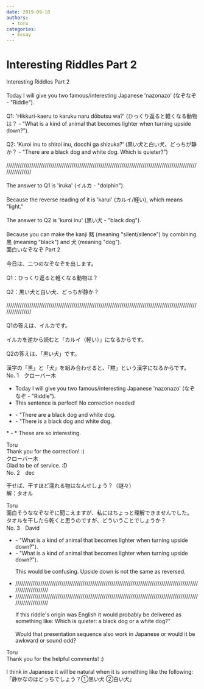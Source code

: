 ```yaml
---
date: 2019-09-18
authors:
  - toru
categories:
  - Essay
---
```


<h1 id="subject_show">Interesting Riddles Part 2</h1>
<div class="date" hidden>Sep 18, 2019 19:56</div>
<div id="post"><div id="body_show_ori">
Interesting Riddles Part 2<br/><br/>Today I will give you two famous/interesting Japanese 'nazonazo' (なぞなぞ - "Riddle").<br/><br/>Q1: 'Hikkuri-kaeru to karuku naru dōbutsu wa?' (ひっくり返ると軽くなる動物は？ - "What is a kind of animal that becomes lighter when turning upside down?").<br/><br/>Q2: 'Kuroi inu to shiroi inu, docchi ga shizuka?' (黒い犬と白い犬、どっちが静か？ - "There are a black dog and white dog. Which is quieter?")<br/><br/>////////////////////////////////////////////////////////////////////////////////////////////////////////////////<br/><br/>The answer to Q1 is 'iruka' (イルカ - "dolphin").<br/><br/>Because the reverse reading of it is 'karui' (カルイ/軽い), which means "light."<br/><br/>The answer to Q2 is 'kuroi inu' (黒い犬 - "black dog").<br/><br/>Because you can make the kanji 黙 (meaning "silent/silence") by combining 黒 (meaning "black") and 犬 (meaning "dog").
</div></div>

<!-- more -->

<div id="post_ja"><div id="body_show_mo">
面白いなぞなぞ Part 2<br/><br/>今日は、二つのなぞなぞを出します。<br/><br/>Q1：ひっくり返ると軽くなる動物は？<br/><br/>Q2：黒い犬と白い犬、どっちが静か？<br/><br/>////////////////////////////////////////////////////////////////////////////////////////////////////////////////<br/><br/>Q1の答えは、イルカです。<br/><br/>イルカを逆から読むと「カルイ（軽い）」になるからです。<br/><br/>Q2の答えは、「黒い犬」です。<br/><br/>漢字の「黒」と「犬」を組み合わせると、「黙」という漢字になるからです。
</div></div>
<div id="block"><div class="first_name"> No. 1　<span class="just_name">クローバー木</span></div><div id="block2">
<ul class="correction_field">
<li class="incorrect">Today I will give you two famous/interesting Japanese 'nazonazo' (なぞなぞ - "Riddle").</li>
<li class="corrected perfect">This sentence is perfect! No correction needed!</li>
</ul>
<ul class="correction_field">
<li class="incorrect">- "There are a black dog and white dog.</li>
<li class="corrected correct">
- "There is a black dog and white dog.
</li>
</ul>
<p class="comment_small">
 * - * These are so interesting.
</p>

</div><div class="name"><span class="just_name">Toru</span><br>
Thank you for the correction! :)
</div>
<div class="name"><span class="just_name">クローバー木</span><br>
Glad to be of service. :D
</div>
</div>
<div id="block"><div class="first_name"> No. 2　<span class="just_name">dec</span></div><div id="block2">
<p class="comment_small">
 干せば、干すほど濡れる物はなんせしょう？（謎々）
 <br/>
 解：タオル
</p>

</div><div class="name"><span class="just_name">Toru</span><br>
面白そうななぞなぞに聞こえますが、私にはちょっと理解できませんでした。<br/>タオルを干したら乾くと思うのですが、どういうことでしょうか？
</div>
</div>
<div id="block"><div class="first_name"> No. 3　<span class="just_name">David</span></div><div id="block2">
<ul class="correction_field">
<li class="incorrect">- "What is a kind of animal that becomes lighter when turning upside down?").</li>
<li class="corrected correct">
- "What is a kind of animal that becomes lighter when turning upside down?").
<p class="correction_comment">This would be confusing. Upside down is not the same as reversed.</p>
</li>
</ul>
<ul class="correction_field">
<li class="incorrect">////////////////////////////////////////////////////////////////////////////////////////////////////////////////</li>
<li class="corrected correct">
////////////////////////////////////////////////////////////////////////////////////////////////////////////////
<p class="correction_comment">If this riddle's origin was English it would probably be delivered as something like: Which is quieter: a black dog or a white dog?"<br/><br/>Would that presentation sequence also work in Japanese or would it be awkward or sound odd?</p>
</li>
</ul>
</div><div class="name"><span class="just_name">Toru</span><br>
Thank you for the helpful comments! :)<br/><br/>I think in Japanese it will be natural when it is something like the following:<br/>「静かなのはどっちでしょう？①黒い犬 ②白い犬」
</div>
</div>
